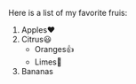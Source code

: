 Here is a list of my favorite fruis:
1. Apples:heart:
2. Citrus:smiley:
    * Oranges:+1:
    * Limes:tada:
3. Bananas
